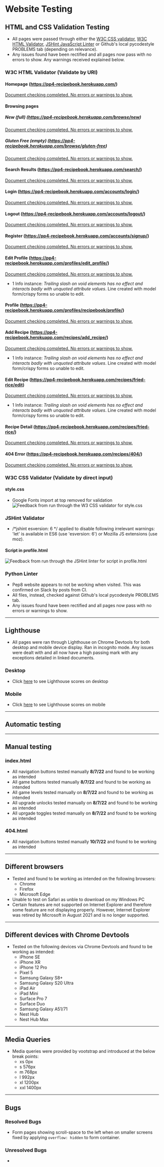 # Website Testing

## HTML and CSS Validation Testing

- All pages were passed through either the [W3C CSS validator](https://jigsaw.w3.org/css-validator/), [W3C HTML Validator](https://validator.w3.org/nu/), [JSHint JavaScript Linter](https://jshint.com/) or Github's local pycodestyle PROBLEMS tab (depending on relevance).
- Any issues found have been rectified and all pages now pass with no errors to show. Any warnings received explained below.


###  W3C HTML Validator (Validate by URI)

#### Homepage (https://pp4-recipebook.herokuapp.com/)
[Document checking completed. No errors or warnings to show.](https://validator.w3.org/nu/?doc=https%3A%2F%2Fpp4-recipebook.herokuapp.com%2F)

#### Browsing pages
##### New (full) (https://pp4-recipebook.herokuapp.com/browse/new)
[Document checking completed. No errors or warnings to show.](https://validator.w3.org/nu/?doc=https%3A%2F%2Fpp4-recipebook.herokuapp.com%2Fbrowse%2Fnew)
##### Gluten Free (empty) (https://pp4-recipebook.herokuapp.com/browse/gluten-free)
[Document checking completed. No errors or warnings to show.](https://validator.w3.org/nu/?doc=https%3A%2F%2Fpp4-recipebook.herokuapp.com%2Fbrowse%2Fgluten-free)

#### Search Results (https://pp4-recipebook.herokuapp.com/search/)
[Document checking completed. No errors or warnings to show.](https://validator.w3.org/nu/?doc=https%3A%2F%2Fpp4-recipebook.herokuapp.com%2Fsearch%2F)

#### Login (https://pp4-recipebook.herokuapp.com/accounts/login/)
[Document checking completed. No errors or warnings to show.](https://validator.w3.org/nu/?doc=https%3A%2F%2Fpp4-recipebook.herokuapp.com%2Faccounts%2Flogin%2F)

#### Logout (https://pp4-recipebook.herokuapp.com/accounts/logout/)
[Document checking completed. No errors or warnings to show.](https://validator.w3.org/nu/?doc=https%3A%2F%2Fpp4-recipebook.herokuapp.com%2Faccounts%2Flogout%2F)

#### Register (https://pp4-recipebook.herokuapp.com/accounts/signup/)
[Document checking completed. No errors or warnings to show.](https://validator.w3.org/nu/?doc=https%3A%2F%2Fpp4-recipebook.herokuapp.com%2Faccounts%2Fsignup%2F)

#### Edit Profile (https://pp4-recipebook.herokuapp.com/profiles/edit_profile/)
[Document checking completed. No errors or warnings to show.](https://validator.w3.org/nu/?doc=https%3A%2F%2Fpp4-recipebook.herokuapp.com%2Fprofiles%2Fedit_profile%2F)
- 1 Info instance: *Trailing slash on void elements has no effect and interacts badly with unquoted attribute values*. Line created with model form/crispy forms so unable to edit.

#### Profile (https://pp4-recipebook.herokuapp.com/profiles/recipebook/profile/)
[Document checking completed. No errors or warnings to show.](https://validator.w3.org/nu/?doc=https%3A%2F%2Fpp4-recipebook.herokuapp.com%2Fprofiles%2Frecipebook%2Fprofile%2F)

#### Add Recipe (https://pp4-recipebook.herokuapp.com/recipes/add_recipe/)
[Document checking completed. No errors or warnings to show.](https://validator.w3.org/nu/?doc=https%3A%2F%2Fpp4-recipebook.herokuapp.com%2Frecipes%2Fadd_recipe%2F)
- 1 Info instance: *Trailing slash on void elements has no effect and interacts badly with unquoted attribute values*. Line created with model form/crispy forms so unable to edit.

#### Edit Recipe (https://pp4-recipebook.herokuapp.com/recipes/fried-rice/edit)
[Document checking completed. No errors or warnings to show.](https://validator.w3.org/nu/?doc=https%3A%2F%2Fpp4-recipebook.herokuapp.com%2Frecipes%2Ffried-rice%2Fedit)
- 1 Info instance: *Trailing slash on void elements has no effect and interacts badly with unquoted attribute values*. Line created with model form/crispy forms so unable to edit.

#### Recipe Detail (https://pp4-recipebook.herokuapp.com/recipes/fried-rice/)
[Document checking completed. No errors or warnings to show.](https://validator.w3.org/nu/?doc=https%3A%2F%2Fpp4-recipebook.herokuapp.com%2Frecipes%2Ffried-rice%2F)

#### 404 Error (https://pp4-recipebook.herokuapp.com/recipes/404/)
[Document checking completed. No errors or warnings to show.](https://validator.w3.org/nu/?doc=https%3A%2F%2Fpp4-recipebook.herokuapp.com%2Frecipes%2F404%2F)


###  W3C CSS Validator (Validate by direct input)

#### style.css
- Google Fonts import at top removed for validation
![Feedback from run through the W3 CSS validator for style.css](/static/images/css-w3c-result.png)


###  JSHint Validator
- /*jshint esversion: 6 */ applied to disable following irrelevant warnings: 'let' is available in ES6 (use 'esversion: 6') or Mozilla JS extensions (use moz).

#### Script in profile.html
![Feedback from run through the JSHint linter for script in profile.html](/static/images/jshint-result.png)


###  Python Linter
- Pep8 website appears to not be working when visited. This was confirmed on Slack by posts from CI.
- All files, instead, checked against Github's local pycodestyle PROBLEMS tab.
- Any issues found have been rectified and all pages now pass with no errors or warnings to show.

---
## Lighthouse
- All pages were ran through Lighthouse on Chrome Devtools for both desktop and mobile device display. Ran in incognito mode. Any issues were dealt with and all now have a high passing mark with any exceptions detailed in linked documents.

### Desktop
- Click [here]() to see Lighthouse scores on desktop

### Mobile
- Click [here]() to see Lighthouse scores on mobile

---
## Automatic testing


---
## Manual testing

### index.html
- All navigation buttons tested manually **8/7/22** and found to be working as intended
- All game buttons tested manually **8/7/22** and found to be working as intended
- All game levels tested manually on **8/7/22** and found to be working as intended
- All upgrade unlocks tested manually on **8/7/22** and found to be working as intended
- All uprgade toggles tested manually on **8/7/22** and found to be working as intended

### 404.html
- All navigation buttons tested manually **10/7/22** and found to be working as intended

---
## Different browsers
- Tested and found to be working as intended on the following browsers:
    - Chrome
    - Firefox
    - Microsoft Edge
- Unable to test on Safari as unble to download on my Windows PC
- Certain features are not supported on Internet Explorer and therefore some feature are not displaying properly. However, Internet Explorer was retired by Microsoft in August 2021 and is no longer supported.

---
## Different devices with Chrome Devtools
- Tested on the following devices via Chrome Devtools and found to be working as intended:
    - iPhone SE
    - iPhone XR
    - iPhone 12 Pro
    - Pixel 5
    - Samsung Galaxy S8+
    - Samsung Galaxy S20 Ultra
    - iPad Air
    - iPad Mini
    - Surface Pro 7
    - Surface Duo 
    - Samsung Galaxy A51/71
    - Nest Hub
    - Nest Hub Max

---
## Media Queries
- Media queries were provided by vootstrap and introduced at the below break points:
    - xs 0px
    - s 576px
    - m 768px
    - l 992px
    - xl 1200px
    - xxl 1400px

---
## Bugs
### Resolved Bugs
- Form pages showing scroll-space to the left when on smaller screens fixed by applying `overflow: hidden` to form container.

### Unresolved Bugs
- 

